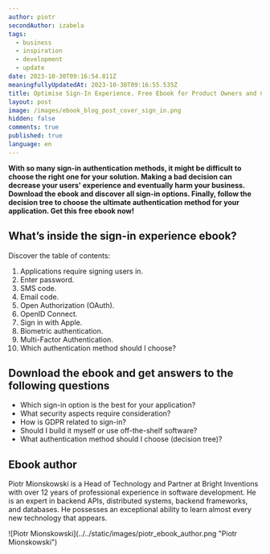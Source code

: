 ```yaml
---
author: piotr
secondAuthor: izabela
tags:
  - business
  - inspiration
  - development
  - update
date: 2023-10-30T09:16:54.811Z
meaningfullyUpdatedAt: 2023-10-30T09:16:55.535Z
title: Optimise Sign-In Experience. Free Ebook for Product Owners and CTOs [Get PDF]
layout: post
image: /images/ebook_blog_post_cover_sign_in.png
hidden: false
comments: true
published: true
language: en
---
```

**With so many sign-in authentication methods, it might be difficult to choose the right one for your solution. Making a bad decision can decrease your users' experience and eventually harm your business. Download the ebook and discover all sign-in options. Finally, follow the decision tree to choose the ultimate authentication method for your application. Get this free ebook now!**

<EbookDynamic sectionTitle='Download the free ebook now' ebookName='Optimise-Sign-In-Experience.pdf' ebookDescription='If you are a product owner, head of product or CTOs this might be a must-have read for you. Explore top authentication methods and choose the best ones for your solution with this ebook.' ebookImage='/images/cover-sign-in-ebook.png' ebookAlt='ebook sign-in cover' />

## What’s inside the sign-in experience ebook?

Discover the table of contents:

1. Applications require signing users in.
2. Enter password.
3. SMS code.
4. Email code.
5. Open Authorization (OAuth).
6. OpenID Connect.
7. Sign in with Apple.
8. Biometric authentication.
9. Multi-Factor Authentication.
10. Which authentication method should I choose?

## Download the ebook and get answers to the following questions

* Which sign-in option is the best for your application?
* What security aspects require consideration?
* How is GDPR related to sign-in?
* Should I build it myself or use off-the-shelf software?
* What authentication method should I choose (decision tree)?

## Ebook author

Piotr Mionskowski is a Head of Technology and Partner at Bright Inventions with over 12 years of professional experience in software development. He is an expert in backend APIs, distributed systems, backend frameworks, and databases. He possesses an exceptional ability to learn almost every new technology that appears.

<div className="image">![Piotr Mionskowski](../../static/images/piotr_ebook_author.png "Piotr Mionskowski")</div>
